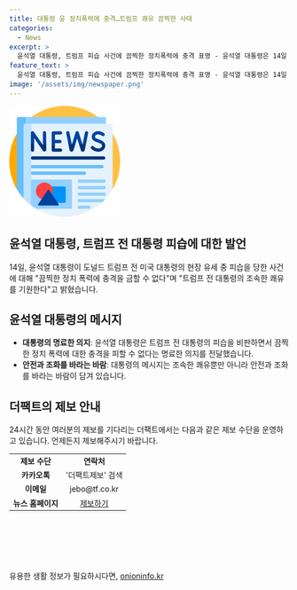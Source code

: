 ```yaml
---
title: 대통령 윤 정치폭력에 충격…트럼프 쾌유 끔찍한 사태
categories:
  - News
excerpt: >
  윤석열 대통령, 트럼프 피습 사건에 끔찍한 정치폭력에 충격 표명 - 윤석열 대통령은 14일 트럼프 전 대통령의 피습에 대해 끔찍한 정치 폭력에 충격을 금할 수 없다며 트럼프 전 대통령의 조속한 쾌유를 기원한다고 밝혔다.
feature_text: >
  윤석열 대통령, 트럼프 피습 사건에 끔찍한 정치폭력에 충격 표명 - 윤석열 대통령은 14일 트럼프 전 대통령의 피습에 대해 끔찍한 정치 폭력에 충격을 금할 수 없다며 트럼프 전 대통령의 조속한 쾌유를 기원한다고 밝혔다.
image: '/assets/img/newspaper.png'
---
```


<p><img src="/assets/img/newspaper.png" alt="kimp 속보" /></p>

<h2>윤석열 대통령, 트럼프 전 대통령 피습에 대한 발언</h2>

<p data-ke-size="size16">14일, 윤석열 대통령이 도널드 트럼프 전 미국 대통령의 현장 유세 중 피습을 당한 사건에 대해 "끔찍한 정치 폭력에 충격을 금할 수 없다"며 "트럼프 전 대통령의 조속한 쾌유를 기원한다"고 밝혔습니다.</p>

<h2 data-ke-size="size26">윤석열 대통령의 메시지</h2>

<ul>
<li><b>대통령의 명료한 의지</b>: 윤석열 대통령은 트럼프 전 대통령의 피습을 비판하면서 끔찍한 정치 폭력에 대한 충격을 피할 수 없다는 명료한 의지를 전달했습니다.</li>
<li><b>안전과 조화를 바라는 바람</b>: 대통령의 메시지는 조속한 쾌유뿐만 아니라 안전과 조화를 바라는 바람이 담겨 있습니다.</li>
</ul>

<h2 data-ke-size="size26">더팩트의 제보 안내</h2>

<p data-ke-size="size16">24시간 동안 여러분의 제보를 기다리는 더팩트에서는 다음과 같은 제보 수단을 운영하고 있습니다. 언제든지 제보해주시기 바랍니다.</p>

<table>
<tr>
<td style="text-align: center; height: 17px;"><b>제보 수단</b></td>
<td style="text-align: center; height: 17px;"><b>연락처</b></td>
</tr>
<tr>
<td style="text-align: center; height: 17px;"><b>카카오톡</b></td>
<td style="text-align: center; height: 17px;">'더팩트제보' 검색</td>
</tr>
<tr>
<td style="text-align: center; height: 17px;"><b>이메일</b></td>
<td style="text-align: center; height: 17px;">jebo@tf.co.kr</td>
</tr>
<tr>
<td style="text-align: center; height: 17px;"><b>뉴스 홈페이지</b></td>
<td style="text-align: center; height: 17px;"><a href="https://talk.tf.co.kr/bbs/report/write">제보하기</a></td>
</tr>
</table>

<p data-ke-size="size16">&nbsp;</p>

<p data-ke-size="size16">&nbsp;</p>

<p data-ke-size="size16">&nbsp;</p>
유용한 생활 정보가 필요하시다면, <a href="https://onioninfo.kr" rel="dofollow">onioninfo.kr</a>



